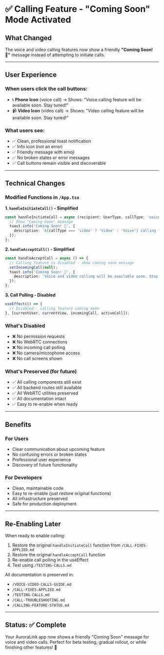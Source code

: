 # ✅ Calling Feature - "Coming Soon" Mode Activated

## What Changed

The voice and video calling features now show a friendly **"Coming Soon! 🚀"** message instead of attempting to initiate calls.

---

## User Experience

### When users click the call buttons:
- 📞 **Phone Icon** (voice call) → Shows: "Voice calling feature will be available soon. Stay tuned!"
- 📹 **Video Icon** (video call) → Shows: "Video calling feature will be available soon. Stay tuned!"

### What users see:
- ✅ Clean, professional toast notification
- ✅ Info icon (not an error)
- ✅ Friendly message with emoji
- ✅ No broken states or error messages
- ✅ Call buttons remain visible and discoverable

---

## Technical Changes

### Modified Functions in `/App.tsx`

**1. `handleInitiateCall()` - Simplified**
```typescript
const handleInitiateCall = async (recipient: UserType, callType: 'voice' | 'video') => {
  // Show "Coming Soon" message
  toast.info('Coming Soon! 🚀', {
    description: `${callType === 'video' ? 'Video' : 'Voice'} calling feature will be available soon. Stay tuned!`,
  });
};
```

**2. `handleAcceptCall()` - Simplified**
```typescript
const handleAcceptCall = async () => {
  // Calling feature is disabled - show coming soon message
  setIncomingCall(null);
  toast.info('Coming Soon! 🚀', {
    description: 'Voice and video calling will be available soon. Stay tuned!',
  });
};
```

**3. Call Polling - Disabled**
```typescript
useEffect(() => {
  // Disabled - calling feature coming soon
}, [currentUser, currentView, incomingCall, activeCall]);
```

### What's Disabled
- ❌ No permission requests
- ❌ No WebRTC connections
- ❌ No incoming call polling
- ❌ No camera/microphone access
- ❌ No call screens shown

### What's Preserved (for future)
- ✅ All calling components still exist
- ✅ All backend routes still available
- ✅ All WebRTC utilities preserved
- ✅ All documentation intact
- ✅ Easy to re-enable when ready

---

## Benefits

### For Users
- Clear communication about upcoming feature
- No confusing errors or broken states
- Professional user experience
- Discovery of future functionality

### For Developers
- Clean, maintainable code
- Easy to re-enable (just restore original functions)
- All infrastructure preserved
- Safe for production deployment

---

## Re-Enabling Later

When ready to enable calling:

1. Restore the original `handleInitiateCall` function from `/CALL-FIXES-APPLIED.md`
2. Restore the original `handleAcceptCall` function
3. Re-enable call polling in the useEffect
4. Test using `/TESTING-CALLS.md`

All documentation is preserved in:
- `/VOICE-VIDEO-CALLS-GUIDE.md`
- `/CALL-FIXES-APPLIED.md`
- `/TESTING-CALLS.md`
- `/CALL-TROUBLESHOOTING.md`
- `/CALLING-FEATURE-STATUS.md`

---

## Status: ✅ Complete

Your AuroraLink app now shows a friendly "Coming Soon" message for voice and video calls. Perfect for beta testing, gradual rollout, or while finishing other features! 🚀
